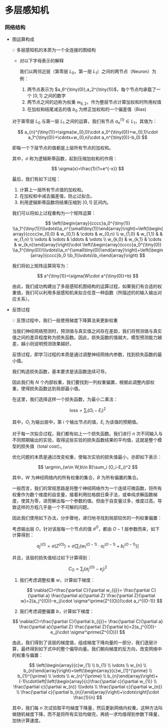 # 多层感知机

### 网络结构

- 图运算构成
    
    <aside>
    💡 多层感知机的本质为一个全连接的图结构
    
    </aside>
    
    - 对以下字母表示的解释
        
        我们以两邻近层（第零层 $L_0$，第一层 $L_1$）之间的两节点（Neuron）为例：
        
        1. 两节点表示为 $a_6^{\tiny(0)},a_2^{\tiny(1)}$，每个节点均承载了一个 $[0,1]$ 之间的数字
        2. 两节点之间的边称为权重 $w_{6,2}$，作为整层节点计算加权和时所用权值
        3. 在加权和结尾减去的值 $b_0$ 为修正加权和的一个偏差值（Bias)
    
    对于第零层 $L_0$ 与第一层 $L_1$ 之间的运算，我们有节点 $a_{n}^{(1)} \in L_1$，其值为：
    
    $$
    a_{n}^{\tiny(1)}=\sigma(w_{0,0}\cdot a_0^{\tiny(0)}+w_{0,1}\cdot a_1^{\tiny(0)}+\cdots+w_{0,n}\cdot a_n^{\tiny(0)}-b_0)
    $$
    
    即每一个下层节点的值都是上层所有节点的加权和。
    
    其中，$\sigma$ 称为逻辑斯蒂函数，起到压缩加权和的作用：
    
    $$
    \sigma(x)=\frac{1}{1+e^{-x}}
    $$
    
    最后，我们有如下过程：
    
    1. 计算上一层所有节点值的加权和。
    2. 在加权和中减去偏差值，防止过拟合。
    3. 利用逻辑斯蒂函数将结果压缩到 $[0, 1]$ 区间内。
    
    我们可以将如上过程重构为一个矩阵运算：
    
    $$
    \left(\begin{array}{cccc}a_0^{\tiny(1)} \\a_1^{\tiny(1)}\\\vdots\\a_n^{\small\tiny(1)}\end{array}\right)=\left(\begin{array}{cccc}w_{0,0} & w_{0,1} & \cdots & w_{0,n} \\ w_{1,0} & w_{1,1} & & w_{1,n} \\ \vdots & \vdots & \ddots & \vdots \\ w_{k,0} & w_{k,1} & \cdots & w_{k,n}\end{array}\right)\cdot \left(\begin{array}{cccc}a_0^{\tiny(0)} \\a_1^{\tiny(0)}\\\vdots\\a_n^{\small\tiny(0)}\end{array}\right)+\left(\begin{array}{cccc}b_0 \\b_1\\\vdots\\b_n\end{array}\right)
    $$
    
    我们将如上矩阵运算简写为：
    
    $$
    a^{\tiny(1)}=\sigma(W\cdot a^{\tiny(0)}+b)
    $$
    
    由此，我们成功构建出了多层感知机图结构的运算过程，如果我们有合适的权重值，我们可以利用多层感知机来拟合任意一种函数（所描述的的输入输出对应关系）。
    
- 反馈过程
    
    <aside>
    💡 反馈过程中，我们一般使用梯度下降算法来更新权重
    
    </aside>
    
    当我们神经网络预测时，预测值与真实值之间存在差距，我们将预测值与真实值之间的差异程度称为损失函数。因此，损失函数的值越大，模型预测能力越差，越小则说明预测效果越好。
    
    反馈过程，即学习过程的本质是通过调整神经网络内参数，找到损失函数的最小值。
    
    我们构造损失函数，基本要求是该函数连续可导。
    
    因此我们有 $N$ 个内部权重，我们要找到一列权重偏置，根据此调整内部权重，使得损失函数达到局部最小值。
    
    在这里，我们选择这样一个损失函数，为最小二乘法：
    
    $$
    \text{loss}=\sum_i (O_i-E_i)^2
    $$
    
    其中，$O_i$ 为输出层中，第 $i$ 个输出节点的值，$E_i$ 为该值的预期值。
    
    对于每一次拟合过程，我们都有如上一个损失函数。我们进行 $n$ 次不同输入与不同预期输出的实验，取得这些实验的损失函数结果的平均值，这就是整个模型的损失值（total cost）。
    
    优化问题的本质是通过改变权重，使每次实验的损失值最小，亦即如下表示：
    
    $$
    \argmin_{w\in W,b\in B}\sum_i (O_i-E_i)^2
    $$
    
    其中，$W$ 为神经网络内的所有权重的集合，$B$ 为所有偏置的集合。
    
    一般而言，我们的常规思路是将整个神经网络作为一个连续可微函数，将所有权重作为数个维度的自变量，接着利用拉格朗日乘子法，或单纯求解函数梯度，使其为零，进而解出每一个参数的值。但由于自变量过多，维度过高，导致这样的方程几乎是一个不可解的问题。
    
    因此我们使用如下办法，分步骤地，递归地寻找到局部较优的一列权重偏置：
    
    考虑输出层 $O$，针对该层每一个节点的值 $a^{O}$，都由 $O-1$ 层参数而来，如下计算得到：
    
    $$
    a_j^{(O)}=\sigma(Z^{(O)})=\sigma[\sum_i (w_i^{(O-1)}\cdot a_i^{(O-1)}+b_i^{(O-1)})]
    $$
    
    并且，该层的损失值经过如下计算得到：
    
    $$
    C_O=\sum_j(a_j^{(O)}-e_j)^2
    $$
    
    1. 我们考虑调整权重 $w$，计算如下梯度：
        
        $$
        \nabla(C)=\frac{\partial C}{\partial w_{ij}}= \frac{\partial C}{\partial a} \frac{\partial a}{\partial Z} \frac{\partial Z}{\partial w}=2(a_j^{(O)}-e_j)\cdot \sigma^\prime(Z^{(O)})\cdot a_i^{(O-1)}
        $$
        
    2. 我们考虑调整偏置 $b$，计算如下梯度：
    
    $$
    \nabla(C)=\frac{\partial C}{\partial b_{ij}}= \frac{\partial C}{\partial a} \frac{\partial a}{\partial Z} \frac{\partial Z}{\partial b}=2(a_j^{(O)}-e_j)\cdot \sigma^\prime(Z^{(O)})
    $$
    
    由此，我们得到了该层的梯度值，组成梯度下降向量的一部分，我们逐层计算，最终得到如下式中的整个偏导向量。我们朝向梯度的反方向，改变网络中的权重与偏置：
    
    $$
    \left(\begin{array}{c}w_{1} \\ b_{1} \\ \vdots \\ w_{n} \\ b_{n}\end{array}\right)=\left(\begin{array}{c}w_{1}^{\prime} \\ b_{1}^{\prime} \\ \vdots \\ w_{n}^{\prime} \\ b_{n}\end{array}\right)+(-1)\cdot\left[\left(\begin{array}{c}\frac{\partial c}{\partial w_{1}} \\ \frac{\partial c}{\partial w_{n}} \\\vdots \\ \frac{\partial c}{\partial w_{n}} \\ \frac{\partial c}{\partial b_{n}}\end{array}\right)+\cdots\right]\cdot \frac{1}{n}
    $$
    
    其中，我们每 $n$ 次试验取平均梯度下降量，然后更新网络内权重。这种方法叫做随机梯度下降，而不是将所有实验均做完，再统一求均值得到参数下降量，加快计算速度。